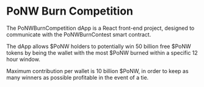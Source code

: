 # PoNW Burn Competition

The PoNWBurnCompetition dApp is a React front-end project, designed to communicate with the PoNWBurnContest smart contract. 

The dApp allows $PoNW holders to potentially win 50 billion free $PoNW tokens by being the wallet with the most $PoNW burned within a specific 12 hour window. 

Maximum contribution per wallet is 10 billion $PoNW, in order to keep as many winners as possible profitable in the event of a tie.
